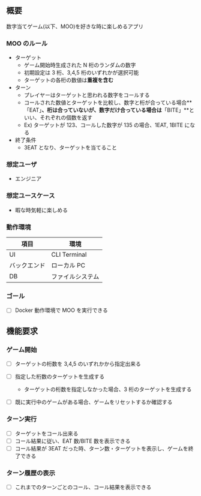 ## 概要

数字当てゲーム(以下、MOO)を好きな時に楽しめるアプリ

### MOO のルール

- ターゲット
  - ゲーム開始時生成された N 桁のランダムの数字
  - 初期設定は 3 桁、3,4,5 桁のいずれかが選択可能
  - ターゲットの各桁の数値は**重複を含む**
- ターン
  - プレイヤーはターゲットと思われる数字をコールする
  - コールされた数値とターゲットを比較し、数字と桁が合っている場合**「EAT」**、桁は合っていないが、数字だけ合っている場合は**「BITE」**といい、それぞれの個数を返す
  - Ex) ターゲットが 123、コールした数字が 135 の場合、1EAT, 1BITE になる
- 終了条件
  - 3EAT となり、ターゲットを当てること

### 想定ユーザ

- エンジニア

### 想定ユースケース

- 暇な時気軽に楽しめる

### 動作環境

| 項目         | 環境             |
| ------------ | ---------------- |
| UI           | CLI Terminal     |
| バックエンド | ローカル PC      |
| DB           | ファイルシステム |

### ゴール

- [ ] Docker 動作環境で MOO を実行できる

## 機能要求

### ゲーム開始

- [ ] ターゲットの桁数を 3,4,5 のいずれかから指定出来る
- [ ] 指定した桁数のターゲットを生成する

  - ターゲットの桁数を指定しなかった場合、3 桁のターゲットを生成する

- [ ] 既に実行中のゲームがある場合、ゲームをリセットするか確認する

### ターン実行

- [ ] ターゲットをコール出来る
- [ ] コール結果に従い、EAT 数/BITE 数を表示できる
- [ ] コール結果が 3EAT だった時、ターン数・ターゲットを表示し、ゲームを終了できる

### ターン履歴の表示

- [ ] これまでのターンごとのコール、コール結果を表示できる

